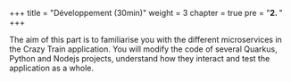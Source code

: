 +++
title = "Développement (30min)"
weight = 3
chapter = true
pre = "<b>2. </b>"
+++

The aim of this part is to familiarise you with the different microservices in the Crazy Train application. You will modify the code of several Quarkus, Python and Nodejs projects, understand how they interact and test the application as a whole.